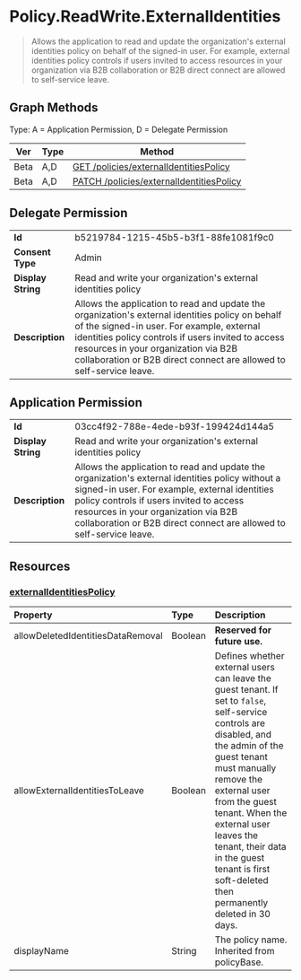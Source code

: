 # Policy.ReadWrite.ExternalIdentities

> Allows the application to read and update the organization's external identities policy on behalf of the signed-in user.  For example, external identities policy controls if users invited to access resources in your organization via B2B collaboration or B2B direct connect are allowed to self-service leave.
## Graph Methods

Type: A = Application Permission, D = Delegate Permission

|Ver|Type|Method|
|-------|----|------|
|Beta|A,D|[GET /policies/externalIdentitiesPolicy](https://docs.microsoft.com/graph/api/externalidentitiespolicy-get?view=graph-rest-beta&tabs=http)|
|Beta|A,D|[PATCH /policies/externalIdentitiesPolicy](https://docs.microsoft.com/graph/api/externalidentitiespolicy-update?view=graph-rest-beta&tabs=http)|
## Delegate Permission
|||
|-|-|
|**Id**|b5219784-1215-45b5-b3f1-88fe1081f9c0|
|**Consent Type**|Admin|
|**Display String**|Read and write your organization's external identities policy|
|**Description**|Allows the application to read and update the organization's external identities policy on behalf of the signed-in user.  For example, external identities policy controls if users invited to access resources in your organization via B2B collaboration or B2B direct connect are allowed to self-service leave.|
## Application Permission
|||
|-|-|
|**Id**|03cc4f92-788e-4ede-b93f-199424d144a5|
|**Display String**|Read and write your organization's external identities policy|
|**Description**|Allows the application to read and update the organization's external identities policy without a signed-in user.  For example, external identities policy controls if users invited to access resources in your organization via B2B collaboration or B2B direct connect are allowed to self-service leave.|
## Resources
### [externalIdentitiesPolicy ](https://docs.microsoft.com/graph/api/resources/externalidentitiespolicy?view=graph-rest-1.0&tabs=http)
|Property|Type|Description|
|:---|:---|:---|
|allowDeletedIdentitiesDataRemoval|Boolean|<!--Notifies Azure AD whether to clean up the user information about the external identity, from the guest tenant, when the user is deleted in their home tenant.--> **Reserved for future use.**| 
|allowExternalIdentitiesToLeave|Boolean|Defines whether external users can leave the guest tenant. If set to `false`, self-service controls are disabled, and the admin of the guest tenant must manually remove the external user from the guest tenant. When the external user leaves the tenant, their data in the guest tenant is first soft-deleted then permanently deleted in 30 days.|
|displayName|String|The policy name. Inherited from policyBase.|
